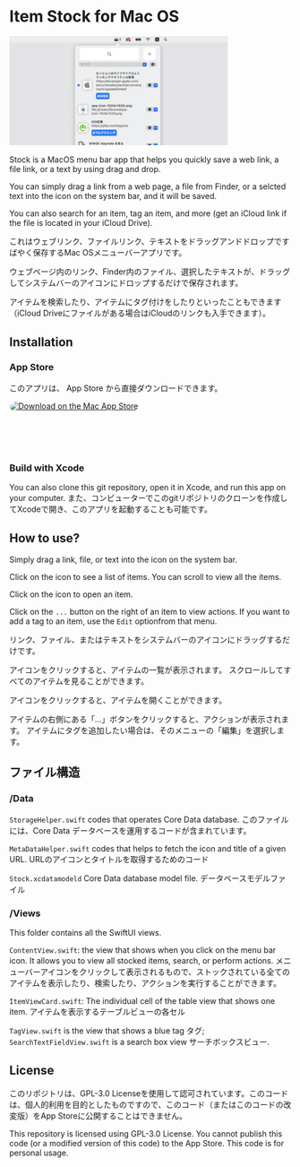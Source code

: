 #  Item Stock for Mac OS

<img width="390" alt="image" src="/github-image.png">

Stock is a MacOS menu bar app that helps you quickly save a web link, a file link, or a text by using drag and drop.

You can simply drag a link from a web page, a file from Finder, or a selcted text into the icon on the system bar, and it will be saved.

You can also search for an item, tag an item, and more (get an iCloud link if the file is located in your iCloud Drive).

これはウェブリンク、ファイルリンク、テキストをドラッグアンドドロップですばやく保存するMac OSメニューバーアプリです。

ウェブページ内のリンク、Finder内のファイル、選択したテキストが、ドラッグしてシステムバーのアイコンにドロップするだけで保存されます。

アイテムを検索したり、アイテムにタグ付けをしたりといったこともできます（iCloud Driveにファイルがある場合はiCloudのリンクも入手できます）。

## Installation

### App Store

このアプリは、 App Store から直接ダウンロードできます。

<a href="https://apps.apple.com/jp/app/%E3%82%A2%E3%82%A4%E3%83%86%E3%83%A0-%E3%82%B9%E3%83%88%E3%83%83%E3%82%AF/id1569290801?mt=12&amp;itsct=apps_box_badge&amp;itscg=30200" style="display: inline-block; overflow: hidden; border-top-left-radius: 13px; border-top-right-radius: 13px; border-bottom-right-radius: 13px; border-bottom-left-radius: 13px; width: 250px; height: 83px;"><img src="https://tools.applemediaservices.com/api/badges/download-on-the-mac-app-store/black/en-us?size=250x83&amp;releaseDate=1621987200&h=29dc1b06c246da8a51f206df8657ab77" alt="Download on the Mac App Store" style="border-top-left-radius: 13px; border-top-right-radius: 13px; border-bottom-right-radius: 13px; border-bottom-left-radius: 13px; width: 250px; height: 83px;"></a>

### Build with Xcode

You can also clone this git repository, open it in Xcode, and run this app on your computer.
また、コンピューターでこのgitリポジトリのクローンを作成してXcodeで開き、このアプリを起動することも可能です。

## How to use?

Simply drag a link, file, or text into the icon on the system bar.

Click on the icon to see a list of items.
You can scroll to view all the items.

Click on the icon to open an item.

Click on the `...` button on the right of an item to view actions.
If you want to add a tag to an item, use the `Edit` optionfrom that menu.

リンク、ファイル、またはテキストをシステムバーのアイコンにドラッグするだけです。

アイコンをクリックすると、アイテムの一覧が表示されます。
スクロールしてすべてのアイテムを見ることができます。

アイコンをクリックすると、アイテムを開くことができます。

アイテムの右側にある「...」ボタンをクリックすると、アクションが表示されます。
アイテムにタグを追加したい場合は、そのメニューの「編集」を選択します。

## ファイル構造

### /Data

`StorageHelper.swift` codes that operates Core Data database. このファイルには、Core Data データベースを運用するコードが含まれています。

`MetaDataHelper.swift` codes that helps to fetch the icon and title of a given URL. URLのアイコンとタイトルを取得するためのコード

`Stock.xcdatamodeld` Core Data database model file. データベースモデルファイル

### /Views

This folder contains all the SwiftUI views.

`ContentView.swift`: the view that shows when you click on the menu bar icon. It allows you to view all stocked items, search, or perform actions. メニューバーアイコンをクリックして表示されるもので、ストックされている全てのアイテムを表示したり、検索したり、アクションを実行することができます。

`ItemViewCard.swift`: The individual cell of the table view that shows one item. アイテムを表示するテーブルビューの各セル

`TagView.swift` is the view that shows a blue tag タグ; `SearchTextFieldView.swift` is a search box view サーチボックスビュー.

## License

このリポジトリは、GPL-3.0 Licenseを使用して認可されています。このコードは、個人的利用を目的としたものですので、このコード（またはこのコードの改変版）をApp Storeに公開することはできません。

This repository is licensed using GPL-3.0 License. You cannot publish this code (or a modified version of this code) to the App Store. This code is for personal usage.

